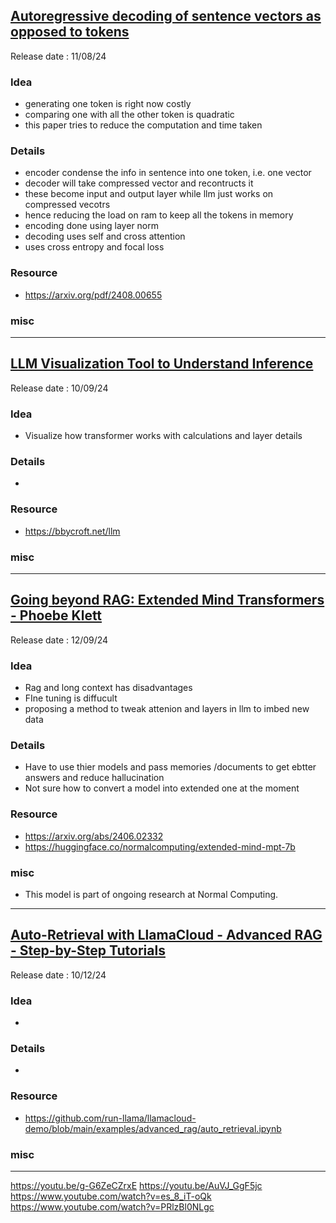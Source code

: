 ## [Autoregressive decoding of sentence vectors as opposed to tokens](https://youtu.be/6VE6Fc1zjkk)
Release date : 11/08/24
### Idea
- generating one token is right now costly
- comparing one with all the other token is quadratic
- this paper tries to reduce the computation and time taken

### Details
- encoder condense the info in sentence into one token, i.e. one vector
- decoder will take compressed vector and recontructs it
- these become input and output layer while llm just works on compressed vecotrs
- hence reducing the load on ram to keep all the tokens in memory
- encoding done using layer norm
- decoding uses self and cross attention
- uses cross entropy and focal loss

### Resource
- https://arxiv.org/pdf/2408.00655

### misc
 
---

## [LLM Visualization Tool to Understand Inference](https://youtu.be/z4Nf0TaMmt0)
Release date : 10/09/24
### Idea
- Visualize how transformer works with calculations and layer details

### Details
- 

### Resource
- https://bbycroft.net/llm

### misc
 
---
## [Going beyond RAG: Extended Mind Transformers - Phoebe Klett](https://youtu.be/cS6M6Jec0lU)
Release date : 12/09/24
### Idea
- Rag and long context has disadvantages
- FIne tuning is diffucult
- proposing a method to tweak attenion and layers in llm to imbed new data

### Details
- Have to use thier models and pass memories /documents to get ebtter answers and reduce hallucination
- Not sure how to convert a model into extended one at the moment

### Resource
- https://arxiv.org/abs/2406.02332
- https://huggingface.co/normalcomputing/extended-mind-mpt-7b

### misc
- This model is part of ongoing research at Normal Computing.


---
## [Auto-Retrieval with LlamaCloud - Advanced RAG - Step-by-Step Tutorials](https://youtu.be/RK0MN_d6mzk)
Release date : 10/12/24 
### Idea
- 

### Details
- 

### Resource
- https://github.com/run-llama/llamacloud-demo/blob/main/examples/advanced_rag/auto_retrieval.ipynb

### misc
 
---



https://youtu.be/g-G6ZeCZrxE
https://youtu.be/AuVJ_GgF5jc
https://www.youtube.com/watch?v=es_8_iT-oQk
https://www.youtube.com/watch?v=PRlzBl0NLgc
